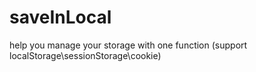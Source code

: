 # saveInLocal
help you manage your storage with one function (support localStorage\sessionStorage\cookie)
